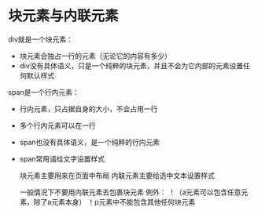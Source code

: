 # 块元素与内联元素

div就是一个块元素：
- 块元素会独占一行的元素（无论它的内容有多少）
- div没有具体语义，只是一个纯粹的块元素，并且不会为它内部的元素设置任何默认样式

span是一个行内元素：
- 行内元素，只占据自身的大小，不会占用一行
- 多个行内元素可以在一行
- span也没有具体语义，是一个纯粹的行内元素
- span常用语给文字设置样式

    块元素主要用来在页面中布局
    内联元素主要给选中文本设置样式

    一般情况下不要用内联元素去包裹块元素
        例外：
            ！（a元素可以包含任意元素，除了a元素本身）
            ！p元素中不能包含其他任何块元素